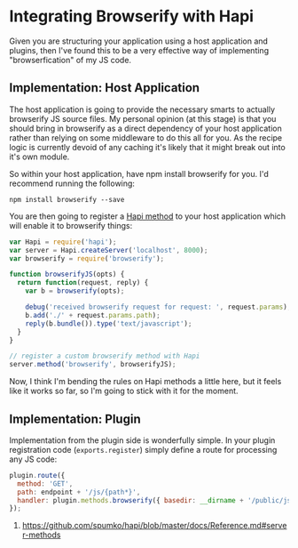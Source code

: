 # Integrating Browserify with Hapi

Given you are structuring your application using a host application and plugins, then I've found this to be a very effective way of implementing "browserfication" of my JS code.

## Implementation: Host Application

The host application is going to provide the necessary smarts to actually browserify JS source files.  My personal opinion (at this stage) is that you should bring in browserify as a direct dependency of your host application rather than relying on some middleware to do this all for you.  As the recipe logic is currently devoid of any caching it's likely that it might break out into it's own module.

So within your host application, have npm install browserify for you.  I'd recommend running the following:

```
npm install browserify --save
```

You are then going to register a [Hapi method](1) to your host application which will enable it to browserify things:

```js
var Hapi = require('hapi');
var server = Hapi.createServer('localhost', 8000);
var browserify = require('browserify');

function browserifyJS(opts) {
  return function(request, reply) {
    var b = browserify(opts);

    debug('received browserify request for request: ', request.params);
    b.add('./' + request.params.path);
    reply(b.bundle()).type('text/javascript');
  }
}

// register a custom browserify method with Hapi
server.method('browserify', browserifyJS);
```

Now, I think I'm bending the rules on Hapi methods a little here, but it feels like it works so far, so I'm going to stick with it for the moment.

## Implementation: Plugin

Implementation from the plugin side is wonderfully simple.  In your plugin registration code (`exports.register`) simply define a route for processing any JS code:

```js
plugin.route({
  method: 'GET',
  path: endpoint + '/js/{path*}',
  handler: plugin.methods.browserify({ basedir: __dirname + '/public/js' })
});
```

1. https://github.com/spumko/hapi/blob/master/docs/Reference.md#server-methods
